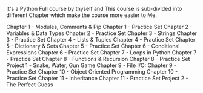It's a Python Full course by thyself and This course is sub-divided 
into different Chapter which make the course more easier to Me.

Chapter 1 - Modules, Comments & Pip
Chapter 1 - Practice Set
Chapter 2 - Variables & Data Types
Chapter 2 - Practice Set
Chapter 3 - Strings
Chapter 3 - Practice Set
Chapter 4 - Lists & Tuples
Chapter 4 - Practice Set
Chapter 5 - Dictionary & Sets
Chapter 5 - Practice Set
Chapter 6 - Conditional Expressions
Chapter 6 - Practice Set
Chapter 7 - Loops in Python
Chapter 7 - Practice Set
Chapter 8 - Functions & Recursion
Chapter 8 - Practice Set
Project 1 - Snake, Water, Gun Game
Chapter 9 - File I/O:
Chapter 9 - Practice Set
Chapter 10 - Object Oriented Programming
Chapter 10 - Practice Set
Chapter 11 - Inheritance
Chapter 11 - Practice Set
Project 2 - The Perfect Guess